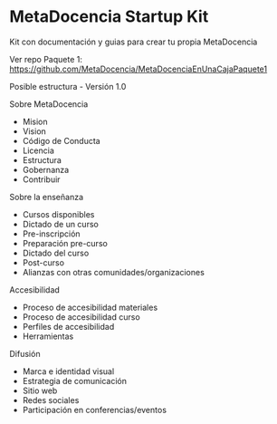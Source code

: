 # MetaDocencia Startup Kit
Kit con documentación y guias para crear tu propia MetaDocencia

Ver repo Paquete 1: https://github.com/MetaDocencia/MetaDocenciaEnUnaCajaPaquete1

Posible estructura - Versión 1.0

Sobre MetaDocencia
 - Mision
 - Vision
 - Código de Conducta
 - Licencia
 - Estructura
 - Gobernanza
 - Contribuir

Sobre la enseñanza
  - Cursos disponibles
  - Dictado de un curso
  -   Pre-inscripción
  -   Preparación pre-curso
  -   Dictado del curso
  -   Post-curso
  -   Alianzas con otras comunidades/organizaciones

Accesibilidad

  - Proceso de accesibilidad materiales
  - Proceso de accesibilidad curso
  - Perfiles de accesibilidad
  - Herramientas

Difusión
  - Marca e identidad visual
  - Estrategia de comunicación
  - Sitio web
  - Redes sociales
  - Participación en conferencias/eventos
